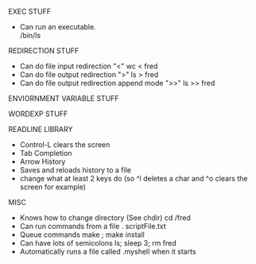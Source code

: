 EXEC STUFF
* Can run an executable.  
    /bin/ls



		
REDIRECTION STUFF

* Can do file input redirection "<"
    wc < fred
* Can do file output redirection ">"
    ls > fred
* Can do file output redirection append mode ">>"
    ls >> fred


		
ENVIORNMENT VARIABLE STUFF

	        
WORDEXP STUFF


READLINE LIBRARY 

* Control-L clears the screen
* Tab Completion 
* Arrow History 
* Saves and reloads history to a file
* change what at least 2 keys do (so ^l deletes a char and ^o clears the screen for example)

	
MISC
* Knows how to change directory
    (See chdir)
    cd /fred
* Can run commands from a file
    . scriptFile.txt
* Queue commands
        make ; make install
* Can have lots of semicolons
    ls; sleep 3; rm fred
* Automatically runs a file called .myshell when it starts



